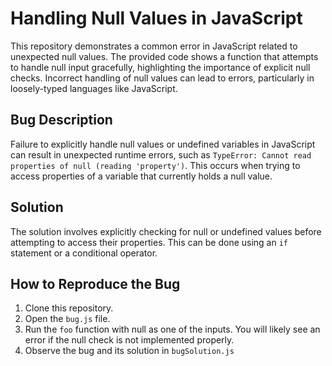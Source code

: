 # Handling Null Values in JavaScript

This repository demonstrates a common error in JavaScript related to unexpected null values.  The provided code shows a function that attempts to handle null input gracefully, highlighting the importance of explicit null checks.  Incorrect handling of null values can lead to errors, particularly in loosely-typed languages like JavaScript.

## Bug Description

Failure to explicitly handle null values or undefined variables in JavaScript can result in unexpected runtime errors, such as `TypeError: Cannot read properties of null (reading 'property')`. This occurs when trying to access properties of a variable that currently holds a null value.

## Solution

The solution involves explicitly checking for null or undefined values before attempting to access their properties. This can be done using an `if` statement or a conditional operator.

## How to Reproduce the Bug

1.  Clone this repository.
2.  Open the `bug.js` file.
3.  Run the `foo` function with null as one of the inputs. You will likely see an error if the null check is not implemented properly.
4. Observe the bug and its solution in `bugSolution.js`
